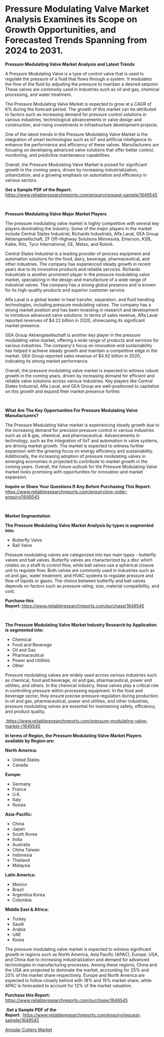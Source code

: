 <p><h1>Pressure Modulating Valve Market Analysis Examines its Scope on Growth Opportunities, and Forecasted Trends Spanning from 2024 to 2031.</h1></p><p><strong>Pressure Modulating Valve Market Analysis and Latest Trends</strong></p>
<p><p>A Pressure Modulating Valve is a type of control valve that is used to regulate the pressure of a fluid that flows through a system. It modulates the flow of the fluid by adjusting the pressure to maintain a desired setpoint. These valves are commonly used in industries such as oil and gas, chemical processing, and water treatment.</p><p>The Pressure Modulating Valve Market is expected to grow at a CAGR of 6% during the forecast period. The growth of this market can be attributed to factors such as increasing demand for pressure control solutions in various industries, technological advancements in valve design and construction, and rising investments in infrastructure development projects.</p><p>One of the latest trends in the Pressure Modulating Valve Market is the integration of smart technologies such as IoT and artificial intelligence to enhance the performance and efficiency of these valves. Manufacturers are focusing on developing advanced valve solutions that offer better control, monitoring, and predictive maintenance capabilities.</p><p>Overall, the Pressure Modulating Valve Market is poised for significant growth in the coming years, driven by increasing industrialization, urbanization, and a growing emphasis on automation and efficiency in various sectors.</p></p>
<p><strong>Get a Sample PDF of the Report:&nbsp;</strong> <a href="https://www.reliableresearchreports.com/enquiry/request-sample/1649545">https://www.reliableresearchreports.com/enquiry/request-sample/1649545</a></p>
<p>&nbsp;</p>
<p><strong>Pressure Modulating Valve Major Market Players</strong></p>
<p><p>The pressure modulating valve market is highly competitive with several key players dominating the industry. Some of the major players in the market include Central States Industrial, Richards Industrials, Alfa Laval, GEA Group Aktiengesellschaft, ZF Off-Highway Solutions Minnesota, Emerson, KSB, Kaike, Kitz, Tyco International, GE, Metso, and Rotork.</p><p>Central States Industrial is a leading provider of process equipment and automation solutions for the food, dairy, beverage, pharmaceutical, and other industries. The company has experienced steady growth in recent years due to its innovative products and reliable services. Richards Industrials is another prominent player in the pressure modulating valve market, specializing in the design and manufacture of a wide range of industrial valves. The company has a strong global presence and is known for its high-quality products and superior customer service.</p><p>Alfa Laval is a global leader in heat transfer, separation, and fluid handling technologies, including pressure modulating valves. The company has a strong market position and has been investing in research and development to introduce advanced valve solutions. In terms of sales revenue, Alfa Laval reported revenues of $4.22 billion in 2020, showcasing its significant market presence.</p><p>GEA Group Aktiengesellschaft is another key player in the pressure modulating valve market, offering a wide range of products and services for various industries. The company's focus on innovation and sustainability has helped it achieve steady growth and maintain a competitive edge in the market. GEA Group reported sales revenue of $4.92 billion in 2020, indicating its strong market performance.</p><p>Overall, the pressure modulating valve market is expected to witness robust growth in the coming years, driven by increasing demand for efficient and reliable valve solutions across various industries. Key players like Central States Industrial, Alfa Laval, and GEA Group are well-positioned to capitalize on this growth and expand their market presence further.</p></p>
<p>&nbsp;</p>
<p><strong>What Are The Key Opportunities For Pressure Modulating Valve Manufacturers?</strong></p>
<p><p>The Pressure Modulating Valve market is experiencing steady growth due to the increasing demand for precision pressure control in various industries such as oil & gas, chemical, and pharmaceutical. Advancements in technology, such as the integration of IIoT and automation in valve systems, are driving market growth. The market is expected to witness further expansion with the growing focus on energy efficiency and sustainability. Additionally, the increasing adoption of pressure modulating valves in emerging economies is projected to contribute to market growth in the coming years. Overall, the future outlook for the Pressure Modulating Valve market looks promising with opportunities for innovation and market expansion.</p></p>
<p><strong>Inquire or Share Your Questions If Any Before Purchasing This Report:</strong> <a href="https://www.reliableresearchreports.com/enquiry/pre-order-enquiry/1649545">https://www.reliableresearchreports.com/enquiry/pre-order-enquiry/1649545</a></p>
<p>&nbsp;</p>
<p><strong>Market Segmentation</strong></p>
<p><strong>The Pressure Modulating Valve Market Analysis by types is segmented into:</strong></p>
<p><ul><li>Butterfly Valve</li><li>Ball Valve</li></ul></p>
<p><p>Pressure modulating valves are categorized into two main types - butterfly valves and ball valves. Butterfly valves are characterized by a disc which rotates on a shaft to control flow, while ball valves use a spherical closure unit to regulate flow. Both valves are commonly used in industries such as oil and gas, water treatment, and HVAC systems to regulate pressure and flow of liquids or gases. The choice between butterfly and ball valves depends on factors such as pressure rating, size, material compatibility, and cost.</p></p>
<p><strong>Purchase this Report:&nbsp;</strong><a href="https://www.reliableresearchreports.com/purchase/1649545">https://www.reliableresearchreports.com/purchase/1649545</a></p>
<p>&nbsp;</p>
<p><strong>The Pressure Modulating Valve Market Industry Research by Application is segmented into:</strong></p>
<p><ul><li>Chemical</li><li>Food and Beverage</li><li>Oil and Gas</li><li>Pharmaceutical</li><li>Power and Utilities</li><li>Other</li></ul></p>
<p><p>Pressure modulating valves are widely used across various industries such as chemical, food and beverage, oil and gas, pharmaceutical, power and utilities, and others. In the chemical industry, these valves play a critical role in controlling pressure within processing equipment. In the food and beverage sector, they ensure precise pressure regulation during production. In oil and gas, pharmaceutical, power and utilities, and other industries, pressure modulating valves are essential for maintaining safety, efficiency, and product quality.</p></p>
<p><a href="https://www.reliableresearchreports.com/pressure-modulating-valve-market-r1649545">&nbsp;https://www.reliableresearchreports.com/pressure-modulating-valve-market-r1649545</a></p>
<p><strong>In terms of Region, the Pressure Modulating Valve Market Players available by Region are:</strong></p>
<p>
    <p> <strong> North America: </strong>
        <ul>
            <li>United States</li>
            <li>Canada</li>
        </ul>
        </p> 
    <p> <strong> Europe: </strong>
        <ul>
            <li>Germany</li>
            <li>France</li>
            <li>U.K.</li>
            <li>Italy</li>
            <li>Russia</li>
        </ul>
        </p> 
    <p> <strong> Asia-Pacific: </strong>
        <ul>
            <li>China</li>
            <li>Japan</li>
            <li>South Korea</li>
            <li>India</li>
            <li>Australia</li>
            <li>China Taiwan</li>
            <li>Indonesia</li>
            <li>Thailand</li>
            <li>Malaysia</li>
        </ul>
        </p> 
    <p> <strong> Latin America: </strong>
        <ul>
            <li>Mexico</li>
            <li>Brazil</li>
            <li>Argentina Korea</li>
            <li>Colombia</li>
        </ul>
        </p> 
    <p> <strong> Middle East & Africa: </strong>
        <ul>
            <li>Turkey</li>
            <li>Saudi</li>
            <li>Arabia</li>
            <li>UAE</li>
            <li>Korea</li>
        </ul>
    </p>
    </p>
<p><p>The pressure modulating valve market is expected to witness significant growth in regions such as North America, Asia Pacific (APAC), Europe, USA, and China due to increasing industrialization and demand for advanced technologies in manufacturing processes. Among these regions, China and the USA are projected to dominate the market, accounting for 25% and 20% of the market share respectively. Europe and North America are expected to follow closely behind with 18% and 15% market share, while APAC is forecasted to account for 12% of the market valuation.</p></p>
<p><strong>Purchase this Report: </strong><a href="https://www.reliableresearchreports.com/purchase/1649545">https://www.reliableresearchreports.com/purchase/1649545</a></p>
<p>&nbsp;<strong>Get a Sample PDF of the Report:&nbsp;&nbsp;</strong><a href="https://www.reliableresearchreports.com/enquiry/request-sample/1649545">https://www.reliableresearchreports.com/enquiry/request-sample/1649545</a></p>
<p><strong></strong></p>
<p><p><a href="https://meowing-canidae-761.notion.site/Annular-Cutters-Market-Competitive-Analysis-Market-Trends-and-Forecast-to-2031-0a9a979fd85a4213b43712d294ed5ef7">Annular Cutters Market</a></p></p>